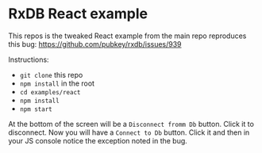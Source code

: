 # RxDB React example
This repos is the tweaked React example from the main repo reproduces this bug:
https://github.com/pubkey/rxdb/issues/939

Instructions:
- `git clone` this repo
- `npm install` in the root
- `cd examples/react`
- `npm install`
- `npm start`

At the bottom of the screen will be a `Disconnect fromm Db` button. Click it to disconnect. Now you will have a `Connect to Db` button. Click it and then in your JS console notice the exception noted in the bug.
